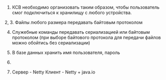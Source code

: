 1. КСВ необходимо организовать таким образом, чтобы пользователь смог подключиться
к хранилищу с любого устройства.

2, 3. Файлы любого размера передавать байтовым протоколом

4. Служебные команды передавать сериализацией или байтовым протоколом (при выборе байтового
протокола для передачи файлов можно обойтись без сериализации)

5. В базе данных хранить имя пользователя, пароль

6.

7. Сервер - Netty
Клиент - Netty + java.io